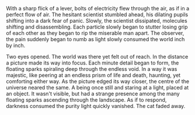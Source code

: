 With a sharp flick of a lever, bolts of electricity flew through the air, as if in a perfect flow of air. The hesitant scientist stumbled ahead, his dilating pupils shifting into a dark fear of panic. Slowly, the scientist dissipated, molecules shifting and disassembling. Each particle slowly began to stutter losing grip of each other as they began to rip the miserable man apart. The observer, the pain suddenly began to numb as light slowly consumed the world inch by inch.

Two eyes opened. The world was there yet felt out of reach. In the distance a picture made its way into focus. Each minute detail began to form, the floating sparks spiraling deep through the endless void. In a way it was majestic, like peering at an endless prism of life and death, haunting, yet comforting either way. As the picture edged its way closer, the centre of the universe neared the same. A being once still and staring at a light, placed at an object. It wasn't visible, but had a strange presence among the many floating sparks ascending through the landscape. As if to respond, darkness consumed the purity light quickly vanished. The cat faded away.
